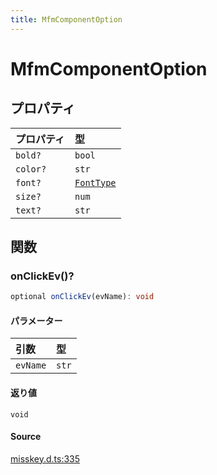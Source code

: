 ```yaml
---
title: MfmComponentOption
---
```


# MfmComponentOption

## プロパティ

| プロパティ | 型 |
| :------ | :------ |
| `bold?` | `bool` |
| `color?` | `str` |
| `font?` | [`FontType`](../type-aliases/FontType.md) |
| `size?` | `num` |
| `text?` | `str` |

## 関数

### onClickEv()?

```ts
optional onClickEv(evName): void
```

#### パラメーター

| 引数 | 型 |
| :------ | :------ |
| `evName` | `str` |

#### 返り値

`void`

#### Source

[misskey.d.ts:335](https://github.com/slofp/aitslib/blob/a951a81256505be593b745decf74b16c08c3727f/src/misskey.d.ts#L335)
